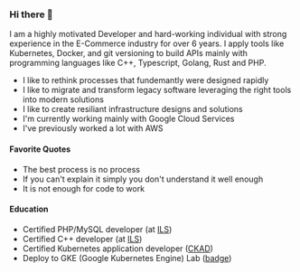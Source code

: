 ### Hi there 👋

I am a highly motivated Developer and hard-working individual with strong experience in the E-Commerce industry for over 6 years. I apply tools like Kubernetes, Docker, and git versioning to build APIs mainly with programming languages like C++, Typescript, Golang, Rust and PHP.

- I like to rethink processes that fundemantly were designed rapidly
- I like to migrate and transform legacy software leveraging the right tools into modern solutions
- I like to create resiliant infrastructure designs and solutions
- I'm currently working mainly with Google Cloud Services
- I've previously worked a lot with AWS

#### Favorite Quotes
- The best process is no process
- If you can't explain it simply you don't understand it well enough
- It is not enough for code to work

#### Education
- Certified PHP/MySQL developer (at [ILS](https://www.ils.de))
- Certified C++ developer (at [ILS](https://www.ils.de))
- Certified Kubernetes application developer ([CKAD](https://www.credly.com/badges/1f01b62c-9508-4c65-b95e-68d3433cf2f1?source=linked_in_profile))
- Deploy to GKE (Google Kubernetes Engine) Lab ([badge](https://run.qwiklabs.com/public_profiles/83314961-d414-4bc6-ac8f-3eb5a2ce81c1/badges/1205398))
